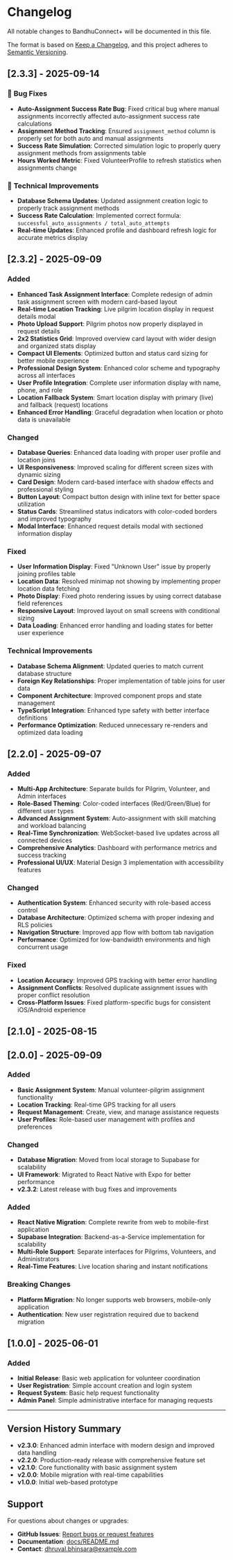 # Changelog

All notable changes to BandhuConnect+ will be documented in this file.

The format is based on [Keep a Changelog](https://keepachangelog.com/en/1.0.0/),
and this project adheres to [Semantic Versioning](https://semver.org/spec/v2.0.0.html).

## [2.3.3] - 2025-09-14

### 🐛 **Bug Fixes**

- **Auto-Assignment Success Rate Bug**: Fixed critical bug where manual assignments incorrectly affected auto-assignment success rate calculations
- **Assignment Method Tracking**: Ensured `assignment_method` column is properly set for both auto and manual assignments
- **Success Rate Simulation**: Corrected simulation logic to properly query assignment methods from assignments table
- **Hours Worked Metric**: Fixed VolunteerProfile to refresh statistics when assignments change

### 🔧 **Technical Improvements**

- **Database Schema Updates**: Updated assignment creation logic to properly track assignment methods
- **Success Rate Calculation**: Implemented correct formula: `successful_auto_assignments / total_auto_attempts`
- **Real-time Updates**: Enhanced profile and dashboard refresh logic for accurate metrics display

## [2.3.2] - 2025-09-09

### Added

- **Enhanced Task Assignment Interface**: Complete redesign of admin task assignment screen with modern card-based layout
- **Real-time Location Tracking**: Live pilgrim location display in request details modal
- **Photo Upload Support**: Pilgrim photos now properly displayed in request details
- **2x2 Statistics Grid**: Improved overview card layout with wider design and organized stats display
- **Compact UI Elements**: Optimized button and status card sizing for better mobile experience
- **Professional Design System**: Enhanced color scheme and typography across all interfaces
- **User Profile Integration**: Complete user information display with name, phone, and role
- **Location Fallback System**: Smart location display with primary (live) and fallback (request) locations
- **Enhanced Error Handling**: Graceful degradation when location or photo data is unavailable

### Changed

- **Database Queries**: Enhanced data loading with proper user profile and location joins
- **UI Responsiveness**: Improved scaling for different screen sizes with dynamic sizing
- **Card Design**: Modern card-based interface with shadow effects and professional styling
- **Button Layout**: Compact button design with inline text for better space utilization
- **Status Cards**: Streamlined status indicators with color-coded borders and improved typography
- **Modal Interface**: Enhanced request details modal with sectioned information display

### Fixed

- **User Information Display**: Fixed "Unknown User" issue by properly joining profiles table
- **Location Data**: Resolved minimap not showing by implementing proper location data fetching
- **Photo Display**: Fixed photo rendering issues by using correct database field references
- **Responsive Layout**: Improved layout on small screens with conditional sizing
- **Data Loading**: Enhanced error handling and loading states for better user experience

### Technical Improvements

- **Database Schema Alignment**: Updated queries to match current database structure
- **Foreign Key Relationships**: Proper implementation of table joins for user data
- **Component Architecture**: Improved component props and state management
- **TypeScript Integration**: Enhanced type safety with better interface definitions
- **Performance Optimization**: Reduced unnecessary re-renders and optimized data loading

## [2.2.0] - 2025-09-07

### Added

- **Multi-App Architecture**: Separate builds for Pilgrim, Volunteer, and Admin interfaces
- **Role-Based Theming**: Color-coded interfaces (Red/Green/Blue) for different user types
- **Advanced Assignment System**: Auto-assignment with skill matching and workload balancing
- **Real-Time Synchronization**: WebSocket-based live updates across all connected devices
- **Comprehensive Analytics**: Dashboard with performance metrics and success tracking
- **Professional UI/UX**: Material Design 3 implementation with accessibility features

### Changed

- **Authentication System**: Enhanced security with role-based access control
- **Database Architecture**: Optimized schema with proper indexing and RLS policies
- **Navigation Structure**: Improved app flow with bottom tab navigation
- **Performance**: Optimized for low-bandwidth environments and high concurrent usage

### Fixed

- **Location Accuracy**: Improved GPS tracking with better error handling
- **Assignment Conflicts**: Resolved duplicate assignment issues with proper conflict resolution
- **Cross-Platform Issues**: Fixed platform-specific bugs for consistent iOS/Android experience

## [2.1.0] - 2025-08-15

## [2.0.0] - 2025-09-09

### Added

- **Basic Assignment System**: Manual volunteer-pilgrim assignment functionality
- **Location Tracking**: Real-time GPS tracking for all users
- **Request Management**: Create, view, and manage assistance requests
- **User Profiles**: Role-based user management with profiles and preferences

### Changed

- **Database Migration**: Moved from local storage to Supabase for scalability
- **UI Framework**: Migrated to React Native with Expo for better performance
- **v2.3.2**: Latest release with bug fixes and improvements

### Added

- **React Native Migration**: Complete rewrite from web to mobile-first application
- **Supabase Integration**: Backend-as-a-Service implementation for scalability
- **Multi-Role Support**: Separate interfaces for Pilgrims, Volunteers, and Administrators
- **Real-Time Features**: Live location sharing and instant notifications

### Breaking Changes

- **Platform Migration**: No longer supports web browsers, mobile-only application
- **Authentication**: New user registration required due to backend migration

## [1.0.0] - 2025-06-01

### Added

- **Initial Release**: Basic web application for volunteer coordination
- **User Registration**: Simple account creation and login system
- **Request System**: Basic help request functionality
- **Admin Panel**: Simple administrative interface for managing requests

---

## Version History Summary

- **v2.3.0**: Enhanced admin interface with modern design and improved data handling
- **v2.2.0**: Production-ready release with comprehensive feature set
- **v2.1.0**: Core functionality with basic assignment system
- **v2.0.0**: Mobile migration with real-time capabilities
- **v1.0.0**: Initial web-based prototype

## Support

For questions about changes or upgrades:

- **GitHub Issues**: [Report bugs or request features](https://github.com/DhruvalBhinsara1/BandhuConnect_Plus/issues)
- **Documentation**: [docs/README.md](./docs/README.md)
- **Contact**: dhruval.bhinsara@example.com
